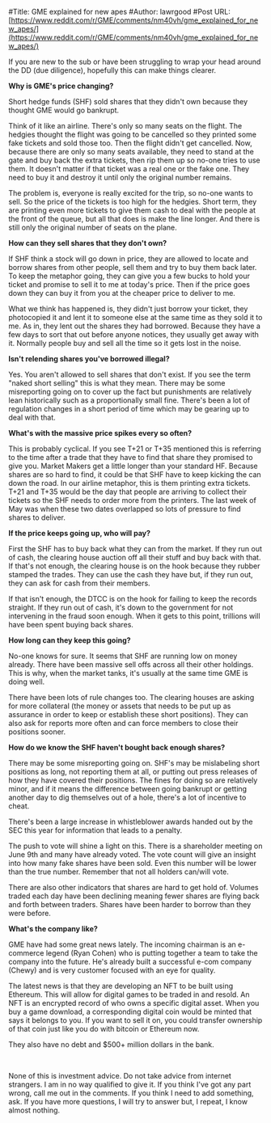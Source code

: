 #Title: GME explained for new apes
#Author: lawrgood
#Post URL: [https://www.reddit.com/r/GME/comments/nm40vh/gme_explained_for_new_apes/](https://www.reddit.com/r/GME/comments/nm40vh/gme_explained_for_new_apes/)


If you are new to the sub or have been struggling to wrap your head around the DD (due diligence), hopefully this can make things clearer.

**Why is GME's price changing?**

Short hedge funds (SHF) sold shares that they didn't own because they thought GME would go bankrupt.

Think of it like an airline. There's only so many seats on the flight. The hedgies thought the flight was going to be cancelled so they printed some fake tickets and sold those too. Then the flight didn't get cancelled. Now, because there are only so many seats available, they need to stand at the gate and buy back the extra tickets, then rip them up so no-one tries to use them. It doesn't matter if that ticket was a real one or the fake one. They need to buy it and destroy it until only the original number remains.

The problem is, everyone is really excited for the trip, so no-one wants to sell. So the price of the tickets is too high for the hedgies. Short term, they are printing even more tickets to give them cash to deal with the people at the front of the queue, but all that does is make the line longer. And there is still only the original number of seats on the plane.

**How can they sell shares that they don't own?**

If SHF think a stock will go down in price, they are allowed to locate and borrow shares from other people, sell them and try to buy them back later. To keep the metaphor going, they can give you a few bucks to hold your ticket and promise to sell it to me at today's price. Then if the price goes down they can buy it from you at the cheaper price to deliver to me.

What we think has happened is, they didn't just borrow your ticket, they photocopied it and lent it to someone else at the same time as they sold it to me. As in, they lent out the shares they had borrowed. Because they have a few days to sort that out before anyone notices, they usually get away with it. Normally people buy and sell all the time so it gets lost in the noise.

**Isn't relending shares you've borrowed illegal?**

Yes. You aren't allowed to sell shares that don't exist. If you see the term "naked short selling" this is what they mean. There may be some misreporting going on to cover up the fact but punishments are relatively lean historically such as a proportionally small fine. There's been a lot of regulation changes in a short period of time which may be gearing up to deal with that.

**What's with the massive price spikes every so often?**

This is probably cyclical. If you see T+21 or T+35 mentioned this is referring to the time after a trade that they have to find that share they promised to give you. Market Makers get a little longer than your standard HF. Because shares are so hard to find, it could be that SHF have to keep kicking the can down the road. In our airline metaphor, this is them printing extra tickets. T+21 and T+35 would be the day that people are arriving to collect their tickets so the SHF needs to order more from the printers. The last week of May was when these two dates overlapped so lots of pressure to find shares to deliver.

**If the price keeps going up, who will pay?**

First the SHF has to buy back what they can from the market. If they run out of cash, the clearing house auction off all their stuff and buy back with that. If that's not enough, the clearing house is on the hook because they rubber stamped the trades. They can use the cash they have but, if they run out, they can ask for cash from their members.

If that isn't enough, the DTCC is on the hook for failing to keep the records straight. If they run out of cash, it's down to the government for not intervening in the fraud soon enough. When it gets to this point, trillions will have been spent buying back shares.

**How long can they keep this going?**

No-one knows for sure. It seems that SHF are running low on money already. There have been massive sell offs across all their other holdings. This is why, when the market tanks, it's usually at the same time GME is doing well.

There have been lots of rule changes too. The clearing houses are asking for more collateral (the money or assets that needs to be put up as assurance in order to keep or establish these short positions). They can also ask for reports more often and can force members to close their positions sooner.

**How do we know the SHF haven't bought back enough shares?**

There may be some misreporting going on. SHF's may be mislabeling short positions as long, not reporting them at all, or putting out press releases of how they have covered their positions. The fines for doing so are relatively minor, and if it means the difference between going bankrupt or getting another day to dig themselves out of a hole, there's a lot of incentive to cheat.

There's been a large increase in whistleblower awards handed out by the SEC this year for information that leads to a penalty.

The push to vote will shine a light on this. There is a shareholder meeting on June 9th and many have already voted. The vote count will give an insight into how many fake shares have been sold. Even this number will be lower than the true number. Remember that not all holders can/will vote.

There are also other indicators that shares are hard to get hold of. Volumes traded each day have been declining meaning fewer shares are flying back and forth between traders. Shares have been harder to borrow than they were before.

**What's the company like?**

GME have had some great news lately. The incoming chairman is an e-commerce legend (Ryan Cohen) who is putting together a team to take the company into the future. He's already built a successful e-com company (Chewy) and is very customer focused with an eye for quality.

The latest news is that they are developing an NFT to be built using Ethereum. This will allow for digital games to be traded in and resold. An NFT is an encrypted record of who owns a specific digital asset.  When you buy a game download, a corresponding digital coin would be minted that says it belongs to you. If you want to sell it on, you could transfer ownership of that coin just like you do with bitcoin or Ethereum now.

They also have no debt and $500+ million dollars in the bank.

&#x200B;

None of this is investment advice. Do not take advice from internet strangers. I am in no way qualified to give it. If you think I've got any part wrong, call me out in the comments. If you think I need to add something, ask. If you have more questions, I will try to answer but, I repeat, I know almost nothing.